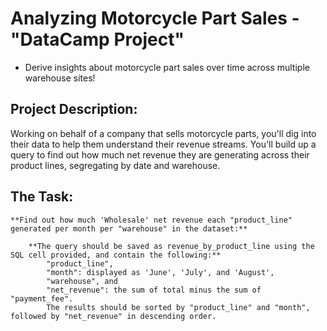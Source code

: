 # Analyzing Motorcycle Part Sales - "DataCamp Project"

- Derive insights about motorcycle part sales over time across multiple warehouse sites!


## Project Description:

Working on behalf of a company that sells motorcycle parts, you'll dig into their data to help them understand their revenue streams. You'll build up a query to find out 
how much net revenue they are generating across their product lines, segregating by date and warehouse.

## The Task:

	**Find out how much 'Wholesale' net revenue each "product_line" generated per month per "warehouse" in the dataset:**
			
		**The query should be saved as revenue_by_product_line using the SQL cell provided, and contain the following:**
			"product_line",
			"month": displayed as 'June', 'July', and 'August',
			"warehouse", and
			"net_revenue": the sum of total minus the sum of "payment_fee".
			The results should be sorted by "product_line" and "month", followed by "net_revenue" in descending order.
	

